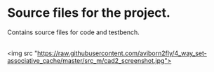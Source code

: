 # Source files for the project.

Contains source files for code and testbench.


<br><img src "https://raw.githubusercontent.com/aviborn2fly/4_way_set-associative_cache/master/src_m/cad2_screenshot.jpg">
